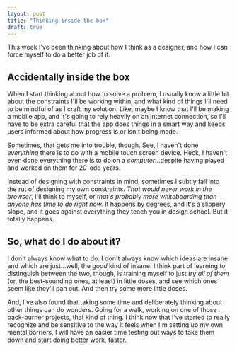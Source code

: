 ```yaml
---
layout: post
title: "Thinking inside the box"
draft: true
---
```


This week I've been thinking about how I think as a designer, and how I can force myself to do a better job of it.

## Accidentally inside the box

When I start thinking about how to solve a problem, I usually know a little bit about the constraints I'll be working within, and what kind of things I'll need to be mindful of as I craft my solution. Like, maybe I know that I'll be making a mobile app, and it's going to rely heavily on an internet connection, so I'll have to be extra careful that the app does things in a smart way and keeps users informed about how progress is or isn't being made.

Sometimes, that gets me into trouble, though. See, I haven't done *everything* there is to do with a mobile touch screen device. Heck, I haven't even done everything there is to do on a *computer*...despite having played and worked on them for 20-odd years.

Instead of designing with constraints in mind, sometimes I subtly fall into the rut of designing my own constraints. *That would never work in the browser*, I'll think to myself, or *that's probably more whiteboarding than *anyone* has time to do right now.* It happens by degrees, and it's a slippery slope, and it goes against everything they teach you in design school. But it totally happens.

## So, what do I do about it?

I don't always know what to do. I don't always know which ideas are insane and which are just...well, the *good* kind of insane. I think part of learning to distinguish between the two, though, is training myself to just *try all of them* (or, the best-sounding ones, at least) in little doses, and see which ones seem like they'll pan out. And then try some more little doses.

And, I've also found that taking some time and deliberately thinking about other things can do wonders. Going for a walk, working on one of those back-burner projects, that kind of thing. I think now that I've started to really recognize and be sensitive to the way it feels when I'm setting up my own mental barriers, I will have an easier time testing out ways to take them down and start doing better work, faster.